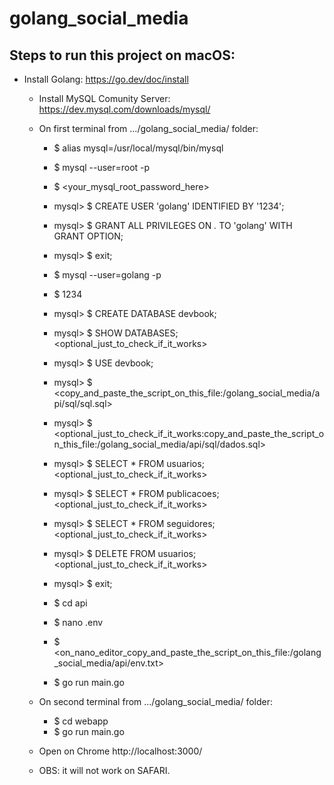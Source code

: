 # golang_social_media

## Steps to run this project on macOS:

  - Install Golang: https://go.dev/doc/install
    - Install MySQL Comunity Server: https://dev.mysql.com/downloads/mysql/

    - On first terminal from .../golang_social_media/ folder:
        - $ alias mysql=/usr/local/mysql/bin/mysql
        - $ mysql --user=root -p
        - $ <your_mysql_root_password_here>
        - mysql> $ CREATE USER 'golang' IDENTIFIED BY '1234';
        - mysql> $ GRANT ALL PRIVILEGES ON *.* TO 'golang' WITH GRANT OPTION;
        - mysql> $ exit;
        - $ mysql --user=golang -p
        - $ 1234
        - mysql> $ CREATE DATABASE devbook;
        - mysql> $ SHOW DATABASES; <optional_just_to_check_if_it_works>
        - mysql> $ USE devbook;
        - mysql> $ <copy_and_paste_the_script_on_this_file:/golang_social_media/api/sql/sql.sql>
        - mysql> $ <optional_just_to_check_if_it_works:copy_and_paste_the_script_on_this_file:/golang_social_media/api/sql/dados.sql>
        - mysql> $ SELECT * FROM usuarios; <optional_just_to_check_if_it_works>
        - mysql> $ SELECT * FROM publicacoes; <optional_just_to_check_if_it_works>
        - mysql> $ SELECT * FROM seguidores; <optional_just_to_check_if_it_works>
        - mysql> $ DELETE FROM usuarios; <optional_just_to_check_if_it_works>
        - mysql> $ exit;

        - $ cd api 
        - $ nano .env
        - $ <on_nano_editor_copy_and_paste_the_script_on_this_file:/golang_social_media/api/env.txt>
        - $ go run main.go

    - On second terminal from .../golang_social_media/ folder:
        - $ cd webapp
        - $ go run main.go

    - Open on Chrome http://localhost:3000/

    - OBS: it will not work on SAFARI. 
